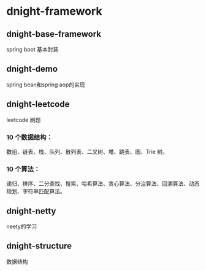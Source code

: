 # dnight-framework
## dnight-base-framework
spring boot 基本封装
## dnight-demo
spring bean和spring aop的实现
## dnight-leetcode
leetcode 刷题
### 10 个数据结构：
数组、链表、栈、队列、散列表、二叉树、堆、跳表、图、Trie 树。
### 10 个算法：
递归、排序、二分查找、搜索、哈希算法、贪心算法、分治算法、回溯算法、动态规划、字符串匹配算法。
## dnight-netty
neety的学习
## dnight-structure
数据结构